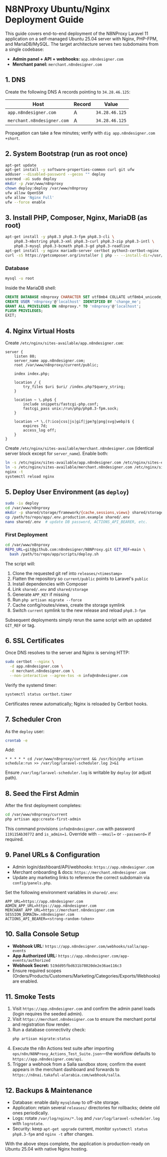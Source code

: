# N8NProxy Ubuntu/Nginx Deployment Guide

This guide covers end-to-end deployment of the N8NProxy Laravel 11 application on a self-managed Ubuntu 25.04 server with Nginx, PHP-FPM, and MariaDB/MySQL. The target architecture serves two subdomains from a single codebase:

- **Admin panel + API + webhooks:** `app.n8ndesigner.com`
- **Merchant panel:** `merchant.n8ndesigner.com`

## 1. DNS

Create the following DNS A records pointing to `34.28.46.125`:

| Host | Record | Value |
| --- | --- | --- |
| `app.n8ndesigner.com` | A | `34.28.46.125` |
| `merchant.n8ndesigner.com` | A | `34.28.46.125` |

Propagation can take a few minutes; verify with `dig app.n8ndesigner.com +short`.

## 2. System Bootstrap (run as root once)

```bash
apt-get update
apt-get install -y software-properties-common curl git ufw
adduser --disabled-password --gecos "" deploy
usermod -aG sudo deploy
mkdir -p /var/www/n8nproxy
chown deploy:deploy /var/www/n8nproxy
ufw allow OpenSSH
ufw allow 'Nginx Full'
ufw --force enable
```

## 3. Install PHP, Composer, Nginx, MariaDB (as root)

```bash
apt-get install -y php8.3 php8.3-fpm php8.3-cli \
    php8.3-mbstring php8.3-xml php8.3-curl php8.3-zip php8.3-intl \
    php8.3-mysql php8.3-bcmath php8.3-gd php8.3-readline
apt-get install -y nginx mariadb-server certbot python3-certbot-nginx
curl -sS https://getcomposer.org/installer | php -- --install-dir=/usr/local/bin --filename=composer
```

### Database

```bash
mysql -u root
```

Inside the MariaDB shell:

```sql
CREATE DATABASE n8nproxy CHARACTER SET utf8mb4 COLLATE utf8mb4_unicode_ci;
CREATE USER 'n8nproxy'@'localhost' IDENTIFIED BY 'change_me';
GRANT ALL PRIVILEGES ON n8nproxy.* TO 'n8nproxy'@'localhost';
FLUSH PRIVILEGES;
EXIT;
```

## 4. Nginx Virtual Hosts

Create `/etc/nginx/sites-available/app.n8ndesigner.com`:

```nginx
server {
    listen 80;
    server_name app.n8ndesigner.com;
    root /var/www/n8nproxy/current/public;

    index index.php;

    location / {
        try_files $uri $uri/ /index.php?$query_string;
    }

    location ~ \.php$ {
        include snippets/fastcgi-php.conf;
        fastcgi_pass unix:/run/php/php8.3-fpm.sock;
    }

    location ~* \.(?:ico|css|js|gif|jpe?g|png|svg|webp)$ {
        expires 7d;
        access_log off;
    }
}
```

Create `/etc/nginx/sites-available/merchant.n8ndesigner.com` (identical server block except for `server_name`). Enable both:

```bash
ln -s /etc/nginx/sites-available/app.n8ndesigner.com /etc/nginx/sites-enabled/
ln -s /etc/nginx/sites-available/merchant.n8ndesigner.com /etc/nginx/sites-enabled/
nginx -t
systemctl reload nginx
```

## 5. Deploy User Environment (as `deploy`)

```bash
sudo -iu deploy
cd /var/www/n8nproxy
mkdir -p shared/storage/framework/{cache,sessions,views} shared/storage/logs
cp /path/to/repo/app/.env.production.example shared/.env
nano shared/.env  # update DB password, ACTIONS_API_BEARER, etc.
```

### First Deployment

```bash
cd /var/www/n8nproxy
REPO_URL=git@github.com:n8ndesigner/N8NProxy.git GIT_REF=main \
  bash /path/to/repo/app/scripts/deploy.sh
```

The script will:

1. Clone the requested git ref into `releases/<timestamp>`
2. Flatten the repository so `current/public` points to Laravel's `public`
3. Install dependencies with Composer
4. Link `shared/.env` and `shared/storage`
5. Generate `APP_KEY` if missing
6. Run `php artisan migrate --force`
7. Cache config/routes/views, create the storage symlink
8. Switch `current` symlink to the new release and reload `php8.3-fpm`

Subsequent deployments simply rerun the same script with an updated `GIT_REF` or tag.

## 6. SSL Certificates

Once DNS resolves to the server and Nginx is serving HTTP:

```bash
sudo certbot --nginx \
  -d app.n8ndesigner.com \
  -d merchant.n8ndesigner.com \
  --non-interactive --agree-tos -m info@n8ndesigner.com
```

Verify the systemd timer:

```bash
systemctl status certbot.timer
```

Certificates renew automatically; Nginx is reloaded by Certbot hooks.

## 7. Scheduler Cron

As the `deploy` user:

```bash
crontab -e
```

Add:

```
* * * * * cd /var/www/n8nproxy/current && /usr/bin/php artisan schedule:run >> /var/log/laravel-scheduler.log 2>&1
```

Ensure `/var/log/laravel-scheduler.log` is writable by `deploy` (or adjust path).

## 8. Seed the First Admin

After the first deployment completes:

```bash
cd /var/www/n8nproxy/current
php artisan app:create-first-admin
```

This command provisions `info@n8ndesigner.com` with password `119115Ab30772` and `is_admin=1`. Override with `--email=` or `--password=` if required.

## 9. Panel URLs & Configuration

- Admin login/dashboard/API/webhooks: `https://app.n8ndesigner.com`
- Merchant onboarding & docs: `https://merchant.n8ndesigner.com`
- Update any marketing links to reference the correct subdomain via `config/panels.php`.

Set the following environment variables in `shared/.env`:

```
APP_URL=https://app.n8ndesigner.com
ADMIN_APP_URL=https://app.n8ndesigner.com
MERCHANT_APP_URL=https://merchant.n8ndesigner.com
SESSION_DOMAIN=.n8ndesigner.com
ACTIONS_API_BEARER=<strong-random-token>
```

## 10. Salla Console Setup

- **Webhook URL:** `https://app.n8ndesigner.com/webhooks/salla/app-events`
- **App Authorized URL:** `https://app.n8ndesigner.com/app-events/authorized`
- **Webhook Secret:** `519dd95fbd631b78020de2e36ae116c3`
- Ensure required scopes (Orders/Products/Customers/Marketing/Categories/Exports/Webhooks) are enabled.

## 11. Smoke Tests

1. Visit `https://app.n8ndesigner.com` and confirm the admin panel loads (login requires the seeded admin).
2. Visit `https://merchant.n8ndesigner.com` to ensure the merchant portal and registration flow render.
3. Run a database connectivity check:
   ```bash
   php artisan migrate:status
   ```
4. Execute the n8n Actions test suite after importing `ops/n8n/N8NProxy_Actions_Test_Suite.json`—the workflow defaults to `https://app.n8ndesigner.com/api`.
5. Trigger a webhook from a Salla sandbox store; confirm the event appears in the merchant dashboard and forwards to `https://n8nai.takaful-alarabia.com/webhook/salla`.

## 12. Backups & Maintenance

- Database: enable daily `mysqldump` to off-site storage.
- Application: retain several `releases/` directories for rollbacks; delete old ones periodically.
- Logs: rotate `/var/log/nginx/*.log` and `/var/log/laravel-scheduler.log` with `logrotate`.
- Security: keep `apt-get upgrade` current, monitor `systemctl status php8.3-fpm` and `nginx -t` after changes.

With the above steps complete, the application is production-ready on Ubuntu 25.04 with native Nginx hosting.
